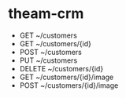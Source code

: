 # theam-crm

- GET ~/customers
- GET ~/customers/{id}
- POST ~/customers
- PUT ~/customers
- DELETE ~/customers/{id}
- GET ~/customers/{id}/image
- POST ~/customers/{id}/image
